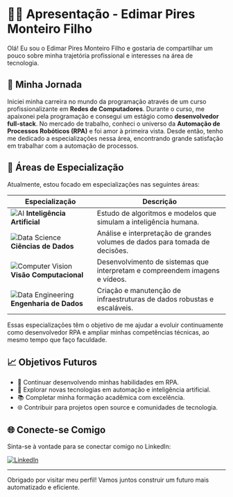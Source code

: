 # 👨‍💻 Apresentação - Edimar Pires Monteiro Filho

Olá! Eu sou o Edimar Pires Monteiro Filho e gostaria de compartilhar um pouco sobre minha trajetória profissional e interesses na área de tecnologia.

## 📘 Minha Jornada

Iniciei minha carreira no mundo da programação através de um curso profissionalizante em **Redes de Computadores**. Durante o curso, me apaixonei pela programação e consegui um estágio como **desenvolvedor full-stack**. No mercado de trabalho, conheci o universo da **Automação de Processos Robóticos (RPA)** e foi amor à primeira vista. Desde então, tenho me dedicado a especializações nessa área, encontrando grande satisfação em trabalhar com a automação de processos.

## 🎯 Áreas de Especialização

Atualmente, estou focado em especializações nas seguintes áreas:

| Especialização               | Descrição                                                                                  |
|------------------------------|--------------------------------------------------------------------------------------------|
| ![AI](https://img.icons8.com/ios-filled/50/000000/artificial-intelligence.png) **Inteligência Artificial**       | Estudo de algoritmos e modelos que simulam a inteligência humana.                     |
| ![Data Science](https://img.icons8.com/ios-filled/50/000000/data-science.png) **Ciências de Dados**        | Análise e interpretação de grandes volumes de dados para tomada de decisões.           |
| ![Computer Vision](https://img.icons8.com/ios-filled/50/000000/computer-vision.png) **Visão Computacional**      | Desenvolvimento de sistemas que interpretam e compreendem imagens e vídeos.            |
| ![Data Engineering](https://img.icons8.com/ios-filled/50/000000/data-engineering.png) **Engenharia de Dados**      | Criação e manutenção de infraestruturas de dados robustas e escaláveis.                |

Essas especializações têm o objetivo de me ajudar a evoluir continuamente como desenvolvedor RPA e ampliar minhas competências técnicas, ao mesmo tempo que faço faculdade.

## 📈 Objetivos Futuros

- 🚀 Continuar desenvolvendo minhas habilidades em RPA.
- 🤖 Explorar novas tecnologias em automação e inteligência artificial.
- 📚 Completar minha formação acadêmica com excelência.
- 🌐 Contribuir para projetos open source e comunidades de tecnologia.

## 🌐 Conecte-se Comigo

Sinta-se à vontade para se conectar comigo no LinkedIn:

[![LinkedIn](https://img.shields.io/badge/LinkedIn-Edimar%20Pires%20Monteiro%20Filho-blue)](https://www.linkedin.com/in/edimar-pires-monteiro-filho-1b8534231/)

---

Obrigado por visitar meu perfil! Vamos juntos construir um futuro mais automatizado e eficiente.
